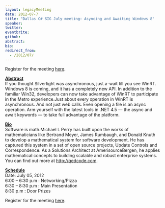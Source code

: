 ```yaml
---
layout: legacyMeeting
date: 2012-07-7
title: "Dallas C# SIG July meeting: Asyncing and Awaiting Windows 8"
speaker:
twitter:
eventbrite:
github:
abstract:
bio:
redirect_from:
  - /2012/07/
---
```


<p>Register for the meeting&nbsp;<a href="http://www.eventbrite.com/event/3796220598">here</a>.</p>
<p><strong><span style="text-decoration: underline;">Abstract<br />
</span></strong>If you thought Silverlight was asynchronous, just a-wait till you see WinRT. Windows 8 is coming, and it has a completely new API. In addition to the familiar Win32, developers can now take advantage of WinRT to participate in the Metro experience.Just about every operation in WinRT is asynchronous. And not just web calls. Even opening a file is an async operation. Arm yourself with the latest tools in .NET 4.5 &#8212; the async and await keywords &#8212; to take full advantage of the platform.</p>
<p><strong><span style="text-decoration: underline;">Bio</span></strong><br />
Software is math.Michael L Perry has built upon the works of mathematicians like Bertrand Meyer, James Rumbaugh, and Donald Knuth to develop a mathematical system for software development. He has captured this system in a set of open source projects, Update Controls and Correspondence. As a Solutions Architect at AmerisourceBergen, he applies mathematical concepts to building scalable and robust enterprise systems. You can find out more at <a href="http://qedcode.com">http://qedcode.com</a>.</p>
<p><strong><span style="text-decoration: underline;">Schedule<br />
</span></strong>Date: July 05, 2012<br />
6:00 &#8211; 6:30 p.m : Networking/Pizza<br />
6:30 &#8211; 8:30 p.m : Main Presentation<br />
8:30 p.m : Door Prizes</p>
<p>Register for the meeting <a href="http://www.eventbrite.com/event/3796220598">here</a>.</p>

